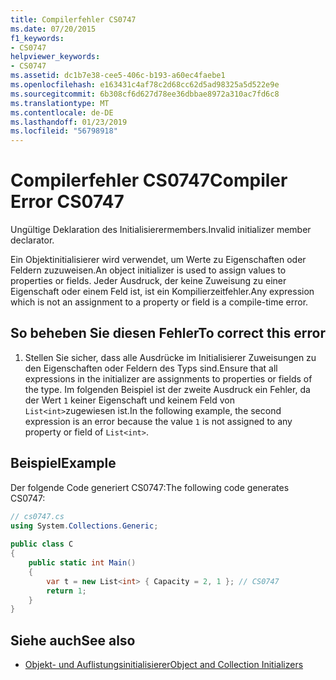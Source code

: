 ```yaml
---
title: Compilerfehler CS0747
ms.date: 07/20/2015
f1_keywords:
- CS0747
helpviewer_keywords:
- CS0747
ms.assetid: dc1b7e38-cee5-406c-b193-a60ec4faebe1
ms.openlocfilehash: e163431c4af78c2d68cc62d5ad98325a5d522e9e
ms.sourcegitcommit: 6b308cf6d627d78ee36dbbae8972a310ac7fd6c8
ms.translationtype: MT
ms.contentlocale: de-DE
ms.lasthandoff: 01/23/2019
ms.locfileid: "56798918"
---
```

# <a name="compiler-error-cs0747"></a><span data-ttu-id="99ce6-102">Compilerfehler CS0747</span><span class="sxs-lookup"><span data-stu-id="99ce6-102">Compiler Error CS0747</span></span>
<span data-ttu-id="99ce6-103">Ungültige Deklaration des Initialisierermembers.</span><span class="sxs-lookup"><span data-stu-id="99ce6-103">Invalid initializer member declarator.</span></span>  
  
 <span data-ttu-id="99ce6-104">Ein Objektinitialisierer wird verwendet, um Werte zu Eigenschaften oder Feldern zuzuweisen.</span><span class="sxs-lookup"><span data-stu-id="99ce6-104">An object initializer is used to assign values to properties or fields.</span></span> <span data-ttu-id="99ce6-105">Jeder Ausdruck, der keine Zuweisung zu einer Eigenschaft oder einem Feld ist, ist ein Kompilierzeitfehler.</span><span class="sxs-lookup"><span data-stu-id="99ce6-105">Any expression which is not an assignment to a property or field is a compile-time error.</span></span>  
  
## <a name="to-correct-this-error"></a><span data-ttu-id="99ce6-106">So beheben Sie diesen Fehler</span><span class="sxs-lookup"><span data-stu-id="99ce6-106">To correct this error</span></span>  
  
1.  <span data-ttu-id="99ce6-107">Stellen Sie sicher, dass alle Ausdrücke im Initialisierer Zuweisungen zu den Eigenschaften oder Feldern des Typs sind.</span><span class="sxs-lookup"><span data-stu-id="99ce6-107">Ensure that all expressions in the initializer are assignments to properties or fields of the type.</span></span> <span data-ttu-id="99ce6-108">Im folgenden Beispiel ist der zweite Ausdruck ein Fehler, da der Wert `1` keiner Eigenschaft und keinem Feld von `List<int>`zugewiesen ist.</span><span class="sxs-lookup"><span data-stu-id="99ce6-108">In the following example, the second expression is an error because the value `1` is not assigned to any property or field of `List<int>`.</span></span>  
  
## <a name="example"></a><span data-ttu-id="99ce6-109">Beispiel</span><span class="sxs-lookup"><span data-stu-id="99ce6-109">Example</span></span>  
 <span data-ttu-id="99ce6-110">Der folgende Code generiert CS0747:</span><span class="sxs-lookup"><span data-stu-id="99ce6-110">The following code generates CS0747:</span></span>  
  
```csharp  
// cs0747.cs  
using System.Collections.Generic;  
  
public class C  
{  
    public static int Main()  
    {  
        var t = new List<int> { Capacity = 2, 1 }; // CS0747  
        return 1;  
    }  
}  
```  
  
## <a name="see-also"></a><span data-ttu-id="99ce6-111">Siehe auch</span><span class="sxs-lookup"><span data-stu-id="99ce6-111">See also</span></span>

- [<span data-ttu-id="99ce6-112">Objekt- und Auflistungsinitialisierer</span><span class="sxs-lookup"><span data-stu-id="99ce6-112">Object and Collection Initializers</span></span>](../../csharp/programming-guide/classes-and-structs/object-and-collection-initializers.md)

